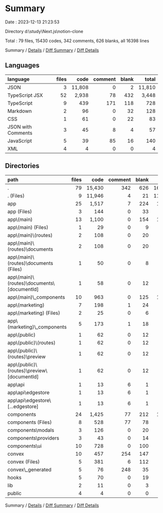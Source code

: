 # Summary

Date : 2023-12-13 21:23:53

Directory d:\\study\\Next.js\\notion-clone

Total : 79 files,  15430 codes, 342 comments, 626 blanks, all 16398 lines

Summary / [Details](details.md) / [Diff Summary](diff.md) / [Diff Details](diff-details.md)

## Languages
| language | files | code | comment | blank | total |
| :--- | ---: | ---: | ---: | ---: | ---: |
| JSON | 3 | 11,808 | 0 | 2 | 11,810 |
| TypeScript JSX | 52 | 2,938 | 78 | 432 | 3,448 |
| TypeScript | 9 | 439 | 171 | 118 | 728 |
| Markdown | 2 | 96 | 0 | 32 | 128 |
| CSS | 1 | 61 | 0 | 22 | 83 |
| JSON with Comments | 3 | 45 | 8 | 4 | 57 |
| JavaScript | 5 | 39 | 85 | 16 | 140 |
| XML | 4 | 4 | 0 | 0 | 4 |

## Directories
| path | files | code | comment | blank | total |
| :--- | ---: | ---: | ---: | ---: | ---: |
| . | 79 | 15,430 | 342 | 626 | 16,398 |
| . (Files) | 9 | 11,946 | 4 | 21 | 11,971 |
| app | 25 | 1,517 | 7 | 224 | 1,748 |
| app (Files) | 3 | 144 | 0 | 33 | 177 |
| app\\(main) | 13 | 1,100 | 0 | 154 | 1,254 |
| app\\(main) (Files) | 1 | 29 | 0 | 9 | 38 |
| app\\(main)\\(routes) | 2 | 108 | 0 | 20 | 128 |
| app\\(main)\\(routes)\\documents | 2 | 108 | 0 | 20 | 128 |
| app\\(main)\\(routes)\\documents (Files) | 1 | 50 | 0 | 8 | 58 |
| app\\(main)\\(routes)\\documents\\[documentId] | 1 | 58 | 0 | 12 | 70 |
| app\\(main)\\_components | 10 | 963 | 0 | 125 | 1,088 |
| app\\(marketing) | 7 | 198 | 1 | 24 | 223 |
| app\\(marketing) (Files) | 2 | 25 | 0 | 6 | 31 |
| app\\(marketing)\\_components | 5 | 173 | 1 | 18 | 192 |
| app\\(public) | 1 | 62 | 0 | 12 | 74 |
| app\\(public)\\(routes) | 1 | 62 | 0 | 12 | 74 |
| app\\(public)\\(routes)\\preview | 1 | 62 | 0 | 12 | 74 |
| app\\(public)\\(routes)\\preview\\[documentId] | 1 | 62 | 0 | 12 | 74 |
| app\\api | 1 | 13 | 6 | 1 | 20 |
| app\\api\\edgestore | 1 | 13 | 6 | 1 | 20 |
| app\\api\\edgestore\\[...edgestore] | 1 | 13 | 6 | 1 | 20 |
| components | 24 | 1,425 | 77 | 212 | 1,714 |
| components (Files) | 8 | 528 | 77 | 78 | 683 |
| components\\modals | 3 | 126 | 0 | 20 | 146 |
| components\\providers | 3 | 43 | 0 | 14 | 57 |
| components\\ui | 10 | 728 | 0 | 100 | 828 |
| convex | 10 | 457 | 254 | 147 | 858 |
| convex (Files) | 5 | 381 | 6 | 112 | 499 |
| convex\\_generated | 5 | 76 | 248 | 35 | 359 |
| hooks | 5 | 70 | 0 | 19 | 89 |
| lib | 2 | 11 | 0 | 3 | 14 |
| public | 4 | 4 | 0 | 0 | 4 |

Summary / [Details](details.md) / [Diff Summary](diff.md) / [Diff Details](diff-details.md)
